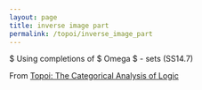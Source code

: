 ```yaml
---
layout: page
title: inverse image part
permalink: /topoi/inverse_image_part
---
```

$ Using completions of $ Omega $ - sets (SS14.7)


From [Topoi: The Categorical Analysis of Logic](https://mathgloss.github.io/MathGloss/topoi.html)